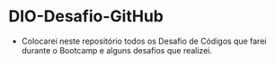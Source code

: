 # DIO-Desafio-GitHub
 - Colocarei neste repositório todos os Desafio de Códigos que farei durante o Bootcamp e alguns desafios que realizei.
